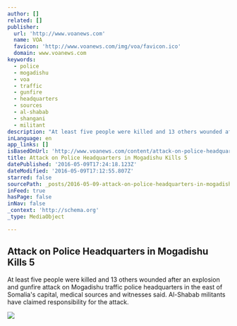 ```yaml
---
author: []
related: []
publisher:
  url: 'http://www.voanews.com'
  name: VOA
  favicon: 'http://www.voanews.com/img/voa/favicon.ico'
  domain: www.voanews.com
keywords:
  - police
  - mogadishu
  - voa
  - traffic
  - gunfire
  - headquarters
  - sources
  - al-shabab
  - shangani
  - militant
description: "At least five people were killed and 13 others wounded after an explosion and gunfire attack on Mogadishu traffic police headquarters in the east of Somalia's capital, medical sources and witnesses said. Al-Shabab militants have claimed responsibility for the attack."
inLanguage: en
app_links: []
isBasedOnUrl: 'http://www.voanews.com/content/attack-on-police-headquarters-in-mogadishu/3321353.html'
title: Attack on Police Headquarters in Mogadishu Kills 5
datePublished: '2016-05-09T17:24:18.123Z'
dateModified: '2016-05-09T17:12:55.807Z'
starred: false
sourcePath: _posts/2016-05-09-attack-on-police-headquarters-in-mogadishu-kills-5.md
inFeed: true
hasPage: false
inNav: false
_context: 'http://schema.org'
_type: MediaObject

---
```

<article style=""><h1>Attack on Police Headquarters in Mogadishu Kills 5</h1><p>At least five people were killed and 13 others wounded after an explosion and gunfire attack on Mogadishu traffic police headquarters in the east of Somalia's capital, medical sources and witnesses said. Al-Shabab militants have claimed responsibility for the attack.</p><img src="http://gdb.voanews.com/7C8F3848-56D7-44A5-A455-FF7E013063DB_mw1024_mh1024_s.png" /></article>
